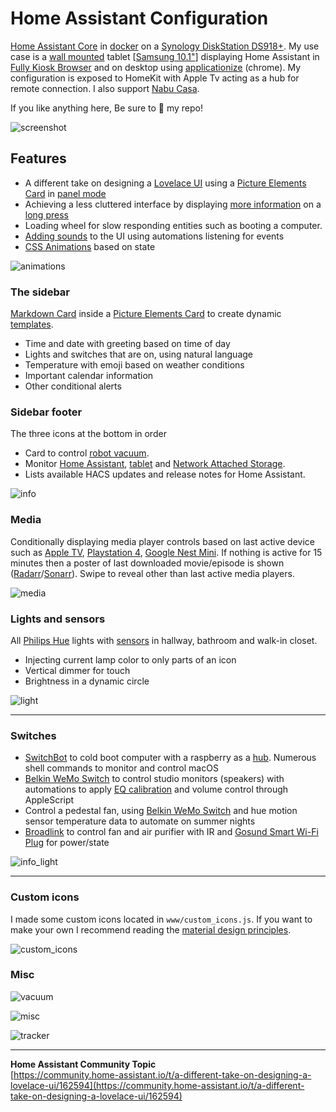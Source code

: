 # Home Assistant Configuration

[Home Assistant Core](https://home-assistant.io/) in [docker](https://www.docker.com/) on a  [Synology DiskStation DS918+](https://www.synology.com/products/DS918+). My use case is a [wall mounted](https://www.durable.eu/information-and-presentation/tablet-holder/wall-mounted-tablet-holder/tablet-holder-wall.html) tablet [[Samsung 10.1"](https://www.samsung.com/us/mobile/tablets/galaxy-tab-a/galaxy-tab-a-10-1-2019-32gb-black-wi-fi-sm-t510nzkaxar/)] displaying Home Assistant in [Fully Kiosk Browser](https://www.ozerov.de/fully-kiosk-browser/) and on desktop using [applicationize](https://applicationize.me/) (chrome). My configuration is exposed to HomeKit with Apple Tv acting as a hub for remote connection. I also support [Nabu Casa](https://www.nabucasa.com/).

If you like anything here, Be sure to :star2: my repo!

![screenshot](https://raw.githubusercontent.com/matt8707/hass-config/master/www/img/screenshot.png)

## Features

* A different take on designing a [Lovelace UI](https://www.home-assistant.io/lovelace/) using a [Picture Elements Card](https://www.home-assistant.io/lovelace/picture-elements/) in [panel mode](https://www.home-assistant.io/lovelace/dashboards-and-views#panel)
* Achieving a less cluttered interface by displaying [more information](https://github.com/thomasloven/hass-browser_mod#popup) on a [long press](https://www.home-assistant.io/lovelace/picture-elements/#hold_action)
* Loading wheel for slow responding entities such as booting a computer.
* [Adding sounds](https://github.com/thomasloven/hass-browser_mod#media_player) to the UI using automations listening for events
* [CSS Animations](https://www.w3schools.com/css/css3_animations.asp) based on state

![animations](https://raw.githubusercontent.com/matt8707/hass-config/master/www/img/animations.gif)

### The sidebar

[Markdown Card](https://www.home-assistant.io/lovelace/markdown/) inside a [Picture Elements Card](https://www.home-assistant.io/lovelace/picture-elements/) to create dynamic [templates](https://www.home-assistant.io/docs/configuration/templating/).

* Time and date with greeting based on time of day
* Lights and switches that are on, using natural language
* Temperature with emoji based on weather conditions
* Important calendar information
* Other conditional alerts

### Sidebar footer

The three icons at the bottom in order

* Card to control [robot vacuum](https://www.mi-store.se/en/smart-homes/robot-vacuum-cleaners/xiaomi-robot-vacuum-2-roborock).
* Monitor [Home Assistant](https://home-assistant.io/), [tablet](https://www.samsung.com/us/mobile/tablets/galaxy-tab-a/galaxy-tab-a-10-1-2019-32gb-black-wi-fi-sm-t510nzkaxar/) and [Network Attached Storage](https://www.synology.com/products/DS918+).
* Lists available HACS updates and release notes for Home Assistant.

![info](https://raw.githubusercontent.com/matt8707/hass-config/master/www/img/info.png)

### Media

Conditionally displaying media player controls based on last active device such as [Apple TV](https://www.home-assistant.io/integrations/apple_tv/), [Playstation 4](https://www.home-assistant.io/integrations/ps4/), [Google Nest Mini](https://www.home-assistant.io/integrations/cast/). If nothing is active for 15 minutes then a poster of last downloaded movie/episode is shown ([Radarr](https://github.com/Radarr/Radarr)/[Sonarr](https://github.com/Sonarr/Sonarr)). Swipe to reveal other than last active media players.

![media](https://raw.githubusercontent.com/matt8707/hass-config/master/www/img/media.gif)

### Lights and sensors

All [Philips Hue](https://www2.meethue.com) lights with [sensors](https://www2.meethue.com/en-gb/p/hue-motion-sensor/8718696743171) in hallway, bathroom and walk-in closet.

* Injecting current lamp color to only parts of an icon
* Vertical dimmer for touch
* Brightness in a dynamic circle

![light](https://raw.githubusercontent.com/matt8707/hass-config/master/www/img/light.gif)

***

### Switches

* [SwitchBot](https://www.switch-bot.com/bot) to cold boot computer with a raspberry as a [hub](https://github.com/OpenWonderLabs/python-host). Numerous shell commands to monitor and control macOS
* [Belkin WeMo Switch](https://www.belkin.com/) to control studio monitors (speakers) with automations to apply [EQ calibration](https://www.sonarworks.com/reference) and volume control through AppleScript
* Control a pedestal fan, using [Belkin WeMo Switch](https://www.belkin.com/) and hue motion sensor temperature data to automate on summer nights
* [Broadlink](https://www.ibroadlink.com/products/ir+rf) to control fan and air purifier with IR and [Gosund Smart Wi-Fi Plug](https://www.gosund.com/download/smart_plug/127.html) for power/state

![info_light](https://raw.githubusercontent.com/matt8707/hass-config/master/www/img/info_light.png)

***

### Custom icons

I made some custom icons located in `www/custom_icons.js`. If you want to make your own I recommend reading the [material design principles](https://material.io/design/iconography/system-icons.html#design-principles).

![custom_icons](https://raw.githubusercontent.com/matt8707/hass-config/master/www/img/custom_icons.png)

### Misc

![vacuum](https://raw.githubusercontent.com/matt8707/hass-config/master/www/img/vacuum.png)

![misc](https://raw.githubusercontent.com/matt8707/hass-config/master/www/img/misc.png)

![tracker](https://raw.githubusercontent.com/matt8707/hass-config/master/www/img/tracker.png)

***

**Home Assistant Community Topic**  
[https://community.home-assistant.io/t/a-different-take-on-designing-a-lovelace-ui/162594](https://community.home-assistant.io/t/a-different-take-on-designing-a-lovelace-ui/162594)
